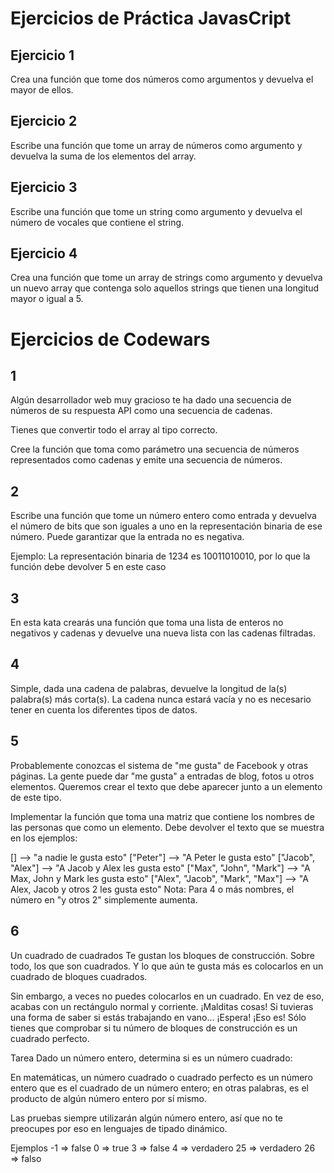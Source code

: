# Ejercicios de Práctica JavasCript
## Ejercicio 1
Crea una función que tome dos números como argumentos y devuelva el mayor de ellos.
 
## Ejercicio 2
Escribe una función que tome un array de números como argumento y devuelva la suma de los elementos del array.
 
## Ejercicio 3
Escribe una función que tome un string como argumento y devuelva el número de vocales que contiene el string.
 
## Ejercicio 4
Crea una función que tome un array de strings como argumento y devuelva un nuevo array que contenga solo aquellos strings que tienen una longitud mayor o igual a 5.

# Ejercicios de Codewars
## 1
Algún desarrollador web muy gracioso te ha dado una secuencia de números de su respuesta API como una secuencia de cadenas.

Tienes que convertir todo el array al tipo correcto.

Cree la función que toma como parámetro una secuencia de números representados como cadenas y emite una secuencia de números.
## 2
Escribe una función que tome un número entero como entrada y devuelva el número de bits que son iguales a uno en la representación binaria de ese número. Puede garantizar que la entrada no es negativa.

Ejemplo: La representación binaria de 1234 es 10011010010, por lo que la función debe devolver 5 en este caso
## 3
En esta kata crearás una función que toma una lista de enteros no negativos y cadenas y devuelve una nueva lista con las cadenas filtradas.
## 4
Simple, dada una cadena de palabras, devuelve la longitud de la(s) palabra(s) más corta(s).
La cadena nunca estará vacía y no es necesario tener en cuenta los diferentes tipos de datos.
## 5
Probablemente conozcas el sistema de "me gusta" de Facebook y otras páginas. La gente puede dar "me gusta" a entradas de blog, fotos u otros elementos. Queremos crear el texto que debe aparecer junto a un elemento de este tipo.

Implementar la función que toma una matriz que contiene los nombres de las personas que como un elemento. Debe devolver el texto que se muestra en los ejemplos:

[] --> "a nadie le gusta esto"
["Peter"] --> "A Peter le gusta esto"
["Jacob", "Alex"] --> "A Jacob y Alex les gusta esto"
["Max", "John", "Mark"] --> "A Max, John y Mark les gusta esto"
["Alex", "Jacob", "Mark", "Max"] --> "A Alex, Jacob y otros 2 les gusta esto"
Nota: Para 4 o más nombres, el número en "y otros 2" simplemente aumenta.
## 6
Un cuadrado de cuadrados
Te gustan los bloques de construcción. Sobre todo, los que son cuadrados. Y lo que aún te gusta más es colocarlos en un cuadrado de bloques cuadrados.

Sin embargo, a veces no puedes colocarlos en un cuadrado. En vez de eso, acabas con un rectángulo normal y corriente. ¡Malditas cosas! Si tuvieras una forma de saber si estás trabajando en vano... ¡Espera! ¡Eso es! Sólo tienes que comprobar si tu número de bloques de construcción es un cuadrado perfecto.

Tarea
Dado un número entero, determina si es un número cuadrado:

En matemáticas, un número cuadrado o cuadrado perfecto es un número entero que es el cuadrado de un número entero; en otras palabras, es el producto de algún número entero por sí mismo.

Las pruebas siempre utilizarán algún número entero, así que no te preocupes por eso en lenguajes de tipado dinámico.

Ejemplos
-1 => false
0  => true
3  => false
4  => verdadero
25 => verdadero
26 => falso

